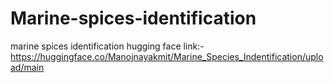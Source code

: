 # Marine-spices-identification
marine spices identification
hugging face link:-https://huggingface.co/Manojnayakmit/Marine_Species_Indentification/upload/main
